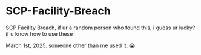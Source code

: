 # SCP-Facility-Breach
SCP Facility Breach, if ur a random person who found this, i guess ur lucky? if u know how to use these

March 1st, 2025. someone other than me used it. 😱
